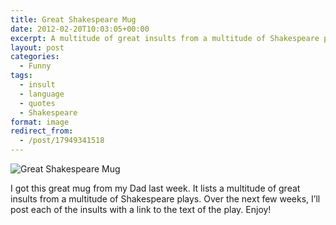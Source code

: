 ```yaml
---
title: Great Shakespeare Mug
date: 2012-02-20T10:03:05+00:00
excerpt: A multitude of great insults from a multitude of Shakespeare plays.
layout: post
categories:
  - Funny
tags:
  - insult
  - language
  - quotes
  - Shakespeare
format: image
redirect_from:
  - /post/17949341518
---
```

<img class="alignnone size-full wp-image-143" src="https://dv8b8dkxht4vb.cloudfront.net/img/tumblr_lzlo73Zhd01qlv5s6o1_1280.jpg" alt="Great Shakespeare Mug" srcset="https://dv8b8dkxht4vb.cloudfront.net/img/tumblr_lzlo73Zhd01qlv5s6o1_1280.jpg 640w, https://dv8b8dkxht4vb.cloudfront.net/img/tumblr_lzlo73Zhd01qlv5s6o1_1280-300x225.jpg 300w, https://dv8b8dkxht4vb.cloudfront.net/img/tumblr_lzlo73Zhd01qlv5s6o1_1280-400x300.jpg 400w" sizes="(max-width: 640px) 100vw, 640px" />

I got this great mug from my Dad last week. It lists a multitude of great insults from a multitude of Shakespeare plays. Over the next few weeks, I’ll post each of the insults with a link to the text of the play. Enjoy!
